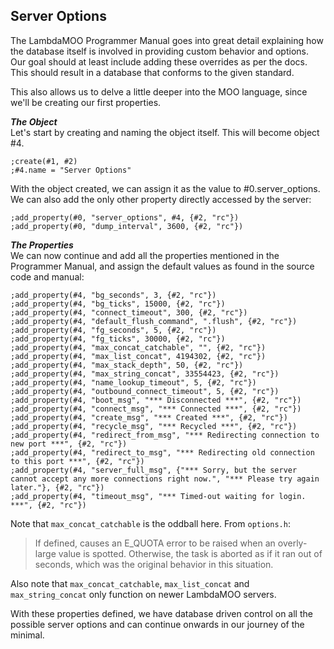 ## Server Options

The LambdaMOO Programmer Manual goes into great detail explaining how the database itself is involved in providing custom behavior and options. Our goal should at least include adding these overrides as per the docs. This should result in a database that conforms to the given standard.

This also allows us to delve a little deeper into the MOO language, since we'll be creating our first properties.

***The Object***  
Let's start by creating and naming the object itself. This will become object #4.
```
;create(#1, #2)
;#4.name = "Server Options"
```

With the object created, we can assign it as the value to #0.server_options. We can also add the only other property directly accessed by the server:
```
;add_property(#0, "server_options", #4, {#2, "rc"})
;add_property(#0, "dump_interval", 3600, {#2, "rc"})
```

***The Properties***  
We can now continue and add all the properties mentioned in the Programmer Manual, and assign the default values as found in the source code and manual:

```
;add_property(#4, "bg_seconds", 3, {#2, "rc"})
;add_property(#4, "bg_ticks", 15000, {#2, "rc"})
;add_property(#4, "connect_timeout", 300, {#2, "rc"})
;add_property(#4, "default_flush_command", ".flush", {#2, "rc"})
;add_property(#4, "fg_seconds", 5, {#2, "rc"})
;add_property(#4, "fg_ticks", 30000, {#2, "rc"})
;add_property(#4, "max_concat_catchable", "", {#2, "rc"})
;add_property(#4, "max_list_concat", 4194302, {#2, "rc"})
;add_property(#4, "max_stack_depth", 50, {#2, "rc"})
;add_property(#4, "max_string_concat", 33554423, {#2, "rc"})
;add_property(#4, "name_lookup_timeout", 5, {#2, "rc"})
;add_property(#4, "outbound_connect_timeout", 5, {#2, "rc"})
;add_property(#4, "boot_msg", "*** Disconnected ***", {#2, "rc"})
;add_property(#4, "connect_msg", "*** Connected ***", {#2, "rc"})
;add_property(#4, "create_msg", "*** Created ***", {#2, "rc"})
;add_property(#4, "recycle_msg", "*** Recycled ***", {#2, "rc"})
;add_property(#4, "redirect_from_msg", "*** Redirecting connection to new port ***", {#2, "rc"})
;add_property(#4, "redirect_to_msg", "*** Redirecting old connection to this port ***", {#2, "rc"})
;add_property(#4, "server_full_msg", {"*** Sorry, but the server cannot accept any more connections right now.", "*** Please try again later."}, {#2, "rc"})
;add_property(#4, "timeout_msg", "*** Timed-out waiting for login. ***", {#2, "rc"})
```

Note that `max_concat_catchable` is the oddball here. From `options.h`:

> If defined, causes an E_QUOTA error to be raised when an overly-large value is spotted.  Otherwise, the task is aborted as if it ran out of seconds, which was the original behavior in this situation.

Also note that `max_concat_catchable`, `max_list_concat` and `max_string_concat` only function on newer LambdaMOO servers.

With these properties defined, we have database driven control on all the possible server options and can continue onwards in our journey of the minimal.
